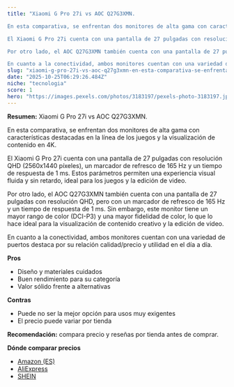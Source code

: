 ```yaml
---
title: "Xiaomi G Pro 27i vs AOC Q27G3XMN. 

En esta comparativa, se enfrentan dos monitores de alta gama con características destacadas en la línea de los juegos y la visualización de contenido en 4K. 

El Xiaomi G Pro 27i cuenta con una pantalla de 27 pulgadas con resolución QHD (2560x1440 píxeles), un marcador de refresco de 165 Hz y un tiempo de respuesta de 1 ms. Estos parámetros permiten una experiencia visual fluida y sin retardo, ideal para los juegos y la edición de video.

Por otro lado, el AOC Q27G3XMN también cuenta con una pantalla de 27 pulgadas con resolución QHD, pero con un marcador de refresco de 165 Hz y un tiempo de respuesta de 1 ms. Sin embargo, este monitor tiene un mayor rango de color (DCI-P3) y una mayor fidelidad de color, lo que lo hace ideal para la visualización de contenido creativo y la edición de video.

En cuanto a la conectividad, ambos monitores cuentan con una variedad de puertos"
slug: "xiaomi-g-pro-27i-vs-aoc-q27g3xmn-en-esta-comparativa-se-enfrentan-dos-monitores-"
date: "2025-10-25T06:29:26.484Z"
niche: "tecnologia"
score: 1
hero: "https://images.pexels.com/photos/3183197/pexels-photo-3183197.jpeg?auto=compress&cs=tinysrgb&fit=crop&h=627&w=1200&auto=compress&cs=tinysrgb&w=1200&h=675&fit=crop"
---
```


**Resumen:** Xiaomi G Pro 27i vs AOC Q27G3XMN. 

En esta comparativa, se enfrentan dos monitores de alta gama con características destacadas en la línea de los juegos y la visualización de contenido en 4K. 

El Xiaomi G Pro 27i cuenta con una pantalla de 27 pulgadas con resolución QHD (2560x1440 píxeles), un marcador de refresco de 165 Hz y un tiempo de respuesta de 1 ms. Estos parámetros permiten una experiencia visual fluida y sin retardo, ideal para los juegos y la edición de video.

Por otro lado, el AOC Q27G3XMN también cuenta con una pantalla de 27 pulgadas con resolución QHD, pero con un marcador de refresco de 165 Hz y un tiempo de respuesta de 1 ms. Sin embargo, este monitor tiene un mayor rango de color (DCI-P3) y una mayor fidelidad de color, lo que lo hace ideal para la visualización de contenido creativo y la edición de video.

En cuanto a la conectividad, ambos monitores cuentan con una variedad de puertos destaca por su relación calidad/precio y utilidad en el día a día.

**Pros**
- Diseño y materiales cuidados
- Buen rendimiento para su categoría
- Valor sólido frente a alternativas

**Contras**
- Puede no ser la mejor opción para usos muy exigentes
- El precio puede variar por tienda

**Recomendación:** compara precio y reseñas por tienda antes de comprar.

**Dónde comparar precios**
- [Amazon (ES)](https://www.amazon.es/s?k=Xiaomi%20G%20Pro%2027i%20vs%20AOC%20Q27G3XMN.%20%0A%0AEn%20esta%20comparativa%2C%20se%20enfrentan%20dos%20monitores%20de%20alta%20gama%20con%20caracter%C3%ADsticas%20destacadas%20en%20la%20l%C3%ADnea%20de%20los%20juegos%20y%20la%20visualizaci%C3%B3n%20de%20contenido%20en%204K.%20%0A%0AEl%20Xiaomi%20G%20Pro%2027i%20cuenta%20con%20una%20pantalla%20de%2027%20pulgadas%20con%20resoluci%C3%B3n%20QHD%20(2560x1440%20p%C3%ADxeles)%2C%20un%20marcador%20de%20refresco%20de%20165%20Hz%20y%20un%20tiempo%20de%20respuesta%20de%201%20ms.%20Estos%20par%C3%A1metros%20permiten%20una%20experiencia%20visual%20fluida%20y%20sin%20retardo%2C%20ideal%20para%20los%20juegos%20y%20la%20edici%C3%B3n%20de%20video.%0A%0APor%20otro%20lado%2C%20el%20AOC%20Q27G3XMN%20tambi%C3%A9n%20cuenta%20con%20una%20pantalla%20de%2027%20pulgadas%20con%20resoluci%C3%B3n%20QHD%2C%20pero%20con%20un%20marcador%20de%20refresco%20de%20165%20Hz%20y%20un%20tiempo%20de%20respuesta%20de%201%20ms.%20Sin%20embargo%2C%20este%20monitor%20tiene%20un%20mayor%20rango%20de%20color%20(DCI-P3)%20y%20una%20mayor%20fidelidad%20de%20color%2C%20lo%20que%20lo%20hace%20ideal%20para%20la%20visualizaci%C3%B3n%20de%20contenido%20creativo%20y%20la%20edici%C3%B3n%20de%20video.%0A%0AEn%20cuanto%20a%20la%20conectividad%2C%20ambos%20monitores%20cuentan%20con%20una%20variedad%20de%20puertos&tag=teknovashop25-21)
- [AliExpress](https://www.aliexpress.com/wholesale?SearchText=Xiaomi%20G%20Pro%2027i%20vs%20AOC%20Q27G3XMN.%20%0A%0AEn%20esta%20comparativa%2C%20se%20enfrentan%20dos%20monitores%20de%20alta%20gama%20con%20caracter%C3%ADsticas%20destacadas%20en%20la%20l%C3%ADnea%20de%20los%20juegos%20y%20la%20visualizaci%C3%B3n%20de%20contenido%20en%204K.%20%0A%0AEl%20Xiaomi%20G%20Pro%2027i%20cuenta%20con%20una%20pantalla%20de%2027%20pulgadas%20con%20resoluci%C3%B3n%20QHD%20(2560x1440%20p%C3%ADxeles)%2C%20un%20marcador%20de%20refresco%20de%20165%20Hz%20y%20un%20tiempo%20de%20respuesta%20de%201%20ms.%20Estos%20par%C3%A1metros%20permiten%20una%20experiencia%20visual%20fluida%20y%20sin%20retardo%2C%20ideal%20para%20los%20juegos%20y%20la%20edici%C3%B3n%20de%20video.%0A%0APor%20otro%20lado%2C%20el%20AOC%20Q27G3XMN%20tambi%C3%A9n%20cuenta%20con%20una%20pantalla%20de%2027%20pulgadas%20con%20resoluci%C3%B3n%20QHD%2C%20pero%20con%20un%20marcador%20de%20refresco%20de%20165%20Hz%20y%20un%20tiempo%20de%20respuesta%20de%201%20ms.%20Sin%20embargo%2C%20este%20monitor%20tiene%20un%20mayor%20rango%20de%20color%20(DCI-P3)%20y%20una%20mayor%20fidelidad%20de%20color%2C%20lo%20que%20lo%20hace%20ideal%20para%20la%20visualizaci%C3%B3n%20de%20contenido%20creativo%20y%20la%20edici%C3%B3n%20de%20video.%0A%0AEn%20cuanto%20a%20la%20conectividad%2C%20ambos%20monitores%20cuentan%20con%20una%20variedad%20de%20puertos)
- [SHEIN](https://www.shein.com/pdsearch/Xiaomi%20G%20Pro%2027i%20vs%20AOC%20Q27G3XMN.%20%0A%0AEn%20esta%20comparativa%2C%20se%20enfrentan%20dos%20monitores%20de%20alta%20gama%20con%20caracter%C3%ADsticas%20destacadas%20en%20la%20l%C3%ADnea%20de%20los%20juegos%20y%20la%20visualizaci%C3%B3n%20de%20contenido%20en%204K.%20%0A%0AEl%20Xiaomi%20G%20Pro%2027i%20cuenta%20con%20una%20pantalla%20de%2027%20pulgadas%20con%20resoluci%C3%B3n%20QHD%20(2560x1440%20p%C3%ADxeles)%2C%20un%20marcador%20de%20refresco%20de%20165%20Hz%20y%20un%20tiempo%20de%20respuesta%20de%201%20ms.%20Estos%20par%C3%A1metros%20permiten%20una%20experiencia%20visual%20fluida%20y%20sin%20retardo%2C%20ideal%20para%20los%20juegos%20y%20la%20edici%C3%B3n%20de%20video.%0A%0APor%20otro%20lado%2C%20el%20AOC%20Q27G3XMN%20tambi%C3%A9n%20cuenta%20con%20una%20pantalla%20de%2027%20pulgadas%20con%20resoluci%C3%B3n%20QHD%2C%20pero%20con%20un%20marcador%20de%20refresco%20de%20165%20Hz%20y%20un%20tiempo%20de%20respuesta%20de%201%20ms.%20Sin%20embargo%2C%20este%20monitor%20tiene%20un%20mayor%20rango%20de%20color%20(DCI-P3)%20y%20una%20mayor%20fidelidad%20de%20color%2C%20lo%20que%20lo%20hace%20ideal%20para%20la%20visualizaci%C3%B3n%20de%20contenido%20creativo%20y%20la%20edici%C3%B3n%20de%20video.%0A%0AEn%20cuanto%20a%20la%20conectividad%2C%20ambos%20monitores%20cuentan%20con%20una%20variedad%20de%20puertos)